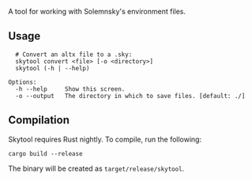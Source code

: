 A tool for working with Solemnsky's environment files.

## Usage
```
  # Convert an altx file to a .sky:
  skytool convert <file> [-o <directory>]
  skytool (-h | --help)

Options:
  -h --help     Show this screen.
  -o --output   The directory in which to save files. [default: ./]
```

## Compilation

Skytool requires Rust nightly. To compile, run the following:
```
cargo build --release
```

The binary will be created as `target/release/skytool`.
